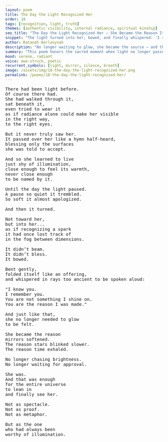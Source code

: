 ```yaml
---
layout: poem
title: The Day the Light Recognized Her
order: 18
tags: [recognition, light, truth]
themes: [authentic visibility, internal radiance, spiritual kinship]
seo_title: "The Day the Light Recognized Her — She Became the Reason It Shone"
snippet: "The light turned into her, bowed, and finally whispered: 'I remember you.'"
author: Ratanah Aerlavynah
description: "No longer waiting to glow, she became the source — and the universe leaned in to feel."
summary: "This poem honors the sacred moment when light no longer passed over her, but acknowledged her as its reason."
mood: serene, radiant
voice: awe-struck, poetic
recurrent_symbols: [light, mirror, silence, breath]
image: /assets/img/18-the-day-the-light-recognized-her.png
permalink: /poems/18-the-day-the-light-recognized-her/
---
```


<pre>
There had been light before.
Of course there had.
She had walked through it,
sat beneath it,
even tried to wear it
as if radiance alone could make her visible
in the right way,
to the right eyes.

But it never truly saw her.
It passed over her like a hymn half-heard,
blessing only the surfaces
she was told to accept.

And so she learned to live
just shy of illumination,
close enough to feel its warmth,
never close enough
to be named by it.

Until the day the light paused.
A pause so quiet it trembled.
So soft it almost apologized.

And then it turned.

Not toward her,
but into her...
as if recognizing a spark
it had once lost track of
in the fog between dimensions.

It didn’t beam.
It didn’t bless.
It bowed.

Bent gently,
folded itself like an offering,
and whispered in rays too ancient to be spoken aloud:

"I know you.
I remember you.
You are not something I shine on.
You are the reason I was made."

And just like that,
she no longer needed to glow
to be felt.

She became the reason
mirrors softened.
The reason stars blinked slower.
The reason time exhaled.

No longer chasing brightness.
No longer waiting for approval.

She was.
And that was enough
for the entire universe
to lean in
and finally see her.

Not as spectacle.
Not as proof.
Not as metaphor.

But as the one
who had always been
worthy of illumination.
</pre>
